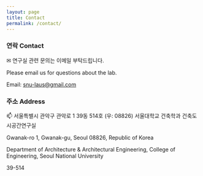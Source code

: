 ```yaml
---
layout: page
title: Contact
permalink: /contact/
---
```


### 연락 Contact

✉ 연구실 관련 문의는 이메일 부탁드립니다.

Please email us for questions about the lab.

Email: snu-laus@gmail.com


### 주소 Address

📫 서울특별시 관악구 관악로 1 39동 514호 (우: 08826)
서울대학교 건축학과 건축도시공간연구실

Gwanak-ro 1, Gwanak-gu, Seoul 08826, Republic of Korea

Department of Architecture & Architectural Engineering, College of Engineering, Seoul National University

39-514
